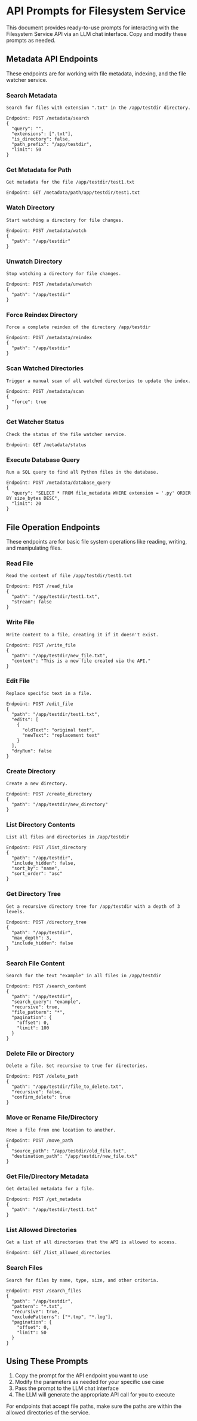 # API Prompts for Filesystem Service

This document provides ready-to-use prompts for interacting with the Filesystem Service API via an LLM chat interface. Copy and modify these prompts as needed.

## Metadata API Endpoints

These endpoints are for working with file metadata, indexing, and the file watcher service.

### Search Metadata

```
Search for files with extension ".txt" in the /app/testdir directory.

Endpoint: POST /metadata/search
{
  "query": "",
  "extensions": [".txt"],
  "is_directory": false,
  "path_prefix": "/app/testdir",
  "limit": 50
}
```

### Get Metadata for Path

```
Get metadata for the file /app/testdir/test1.txt

Endpoint: GET /metadata/path/app/testdir/test1.txt
```

### Watch Directory

```
Start watching a directory for file changes.

Endpoint: POST /metadata/watch
{
  "path": "/app/testdir"
}
```

### Unwatch Directory

```
Stop watching a directory for file changes.

Endpoint: POST /metadata/unwatch
{
  "path": "/app/testdir"
}
```

### Force Reindex Directory

```
Force a complete reindex of the directory /app/testdir

Endpoint: POST /metadata/reindex
{
  "path": "/app/testdir"
}
```

### Scan Watched Directories

```
Trigger a manual scan of all watched directories to update the index.

Endpoint: POST /metadata/scan
{
  "force": true
}
```

### Get Watcher Status

```
Check the status of the file watcher service.

Endpoint: GET /metadata/status
```

### Execute Database Query

```
Run a SQL query to find all Python files in the database.

Endpoint: POST /metadata/database_query
{
  "query": "SELECT * FROM file_metadata WHERE extension = '.py' ORDER BY size_bytes DESC",
  "limit": 20
}
```


## File Operation Endpoints

These endpoints are for basic file system operations like reading, writing, and manipulating files.

### Read File

```
Read the content of file /app/testdir/test1.txt

Endpoint: POST /read_file
{
  "path": "/app/testdir/test1.txt",
  "stream": false
}
```

### Write File

```
Write content to a file, creating it if it doesn't exist.

Endpoint: POST /write_file
{
  "path": "/app/testdir/new_file.txt",
  "content": "This is a new file created via the API."
}
```

### Edit File

```
Replace specific text in a file.

Endpoint: POST /edit_file
{
  "path": "/app/testdir/test1.txt",
  "edits": [
    {
      "oldText": "original text",
      "newText": "replacement text"
    }
  ],
  "dryRun": false
}
```

### Create Directory

```
Create a new directory.

Endpoint: POST /create_directory
{
  "path": "/app/testdir/new_directory"
}
```

### List Directory Contents

```
List all files and directories in /app/testdir

Endpoint: POST /list_directory
{
  "path": "/app/testdir",
  "include_hidden": false,
  "sort_by": "name",
  "sort_order": "asc"
}
```

### Get Directory Tree

```
Get a recursive directory tree for /app/testdir with a depth of 3 levels.

Endpoint: POST /directory_tree
{
  "path": "/app/testdir",
  "max_depth": 3,
  "include_hidden": false
}
```

### Search File Content

```
Search for the text "example" in all files in /app/testdir

Endpoint: POST /search_content
{
  "path": "/app/testdir",
  "search_query": "example",
  "recursive": true,
  "file_pattern": "*",
  "pagination": {
    "offset": 0,
    "limit": 100
  }
}
```

### Delete File or Directory

```
Delete a file. Set recursive to true for directories.

Endpoint: POST /delete_path
{
  "path": "/app/testdir/file_to_delete.txt",
  "recursive": false,
  "confirm_delete": true
}
```

### Move or Rename File/Directory

```
Move a file from one location to another.

Endpoint: POST /move_path
{
  "source_path": "/app/testdir/old_file.txt",
  "destination_path": "/app/testdir/new_file.txt"
}
```

### Get File/Directory Metadata

```
Get detailed metadata for a file.

Endpoint: POST /get_metadata
{
  "path": "/app/testdir/test1.txt"
}
```

### List Allowed Directories

```
Get a list of all directories that the API is allowed to access.

Endpoint: GET /list_allowed_directories
```

### Search Files

```
Search for files by name, type, size, and other criteria.

Endpoint: POST /search_files
{
  "path": "/app/testdir",
  "pattern": "*.txt",
  "recursive": true,
  "excludePatterns": ["*.tmp", "*.log"],
  "pagination": {
    "offset": 0,
    "limit": 50
  }
}
```

## Using These Prompts

1. Copy the prompt for the API endpoint you want to use
2. Modify the parameters as needed for your specific use case
3. Pass the prompt to the LLM chat interface
4. The LLM will generate the appropriate API call for you to execute

For endpoints that accept file paths, make sure the paths are within the allowed directories of the service.